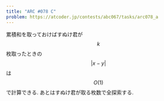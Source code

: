 ```yaml
---
title: "ARC #078 C"
problem: https://atcoder.jp/contests/abc067/tasks/arc078_a
---
```

累積和を取っておけばすぬけ君が $$ k $$ 枚取ったときの $$ \vert x-y \vert $$ は $$ O(1) $$ で計算できる. あとはすぬけ君が取る枚数で全探索する.
